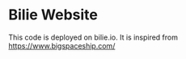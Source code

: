# Bilie Website

This code is deployed on bilie.io. It is inspired from https://www.bigspaceship.com/